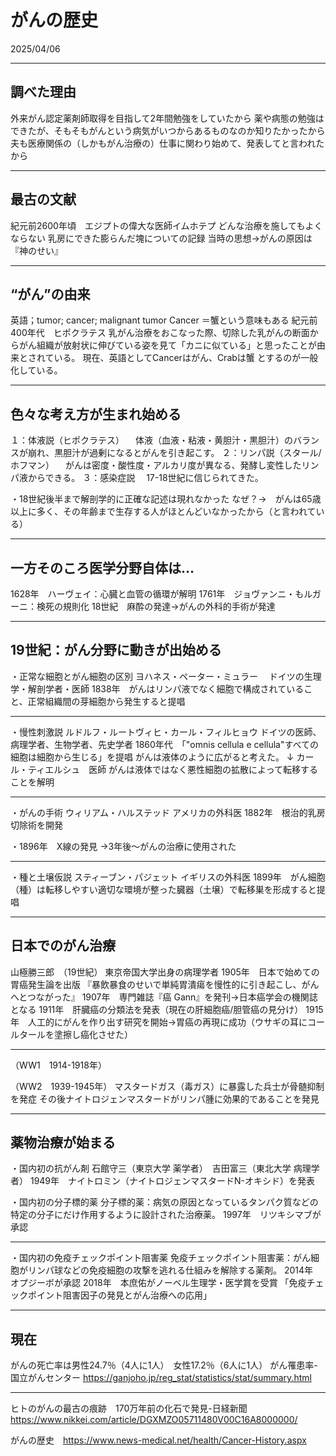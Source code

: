 # がんの歴史

2025/04/06

---

## 調べた理由
外来がん認定薬剤師取得を目指して2年間勉強をしていたから
薬や病態の勉強はできたが、そもそもがんという病気がいつからあるものなのか知りたかったから
夫も医療関係の（しかもがん治療の）仕事に関わり始めて、発表してと言われたから

---

## 最古の文献
紀元前2600年頃　エジプトの偉大な医師イムホテプ
どんな治療を施してもよくならない 乳房にできた膨らんだ塊についての記録
当時の思想→がんの原因は『神のせい』

---

## “がん”の由来
英語；tumor; cancer; malignant tumor
Cancer ＝蟹という意味もある
紀元前400年代　ヒポクラテス
乳がん治療をおこなった際、切除した乳がんの断面からがん組織が放射状に伸びている姿を見て「カニに似ている」と思ったことが由来とされている。
現在、英語としてCancerはがん、Crabは蟹 とするのが一般化している。

---

## 色々な考え方が生まれ始める
１：体液説（ヒポクラテス）
　体液（血液・粘液・黄胆汁・黒胆汁）のバランスが崩れ、黒胆汁が過剰になるとがんを引き起こす。
２：リンパ説（スタール/ホフマン）
　がんは密度・酸性度・アルカリ度が異なる、発酵し変性したリンパ液からできる。
３：感染症説
　17-18世紀に信じられてきた。

・18世紀後半まで解剖学的に正確な記述は現れなかった
なぜ？→　がんは65歳以上に多く、その年齢まで生存する人がほとんどいなかったから（と言われている）

---

## 一方そのころ医学分野自体は…
1628年　ハーヴェイ：心臓と血管の循環が解明
1761年　ジョヴァンニ・もルガーニ：検死の規則化
18世紀　麻酔の発達→がんの外科的手術が発達

---

## 19世紀：がん分野に動きが出始める
・正常な細胞とがん細胞の区別
ヨハネス・ペーター・ミュラー　
ドイツの生理学・解剖学者・医師
1838年　がんはリンパ液でなく細胞で構成されていること、正常組織間の芽細胞から発生すると提唱

---

・慢性刺激説
ルドルフ・ルートヴィヒ・カール・フィルヒョウ
ドイツの医師、病理学者、生物学者、先史学者
1860年代　「"omnis cellula e cellula"すべての細胞は細胞から生じる」を提唱
がんは液体のように広がると考えた。
↓
カール・ティエルシュ　医師
がんは液体ではなく悪性細胞の拡散によって転移することを解明

---

・がんの手術
ウィリアム・ハルステッド
アメリカの外科医
1882年　根治的乳房切除術を開発

・1896年　X線の発見
→3年後〜がんの治療に使用された

---

・種と土壌仮説
スティーブン・パジェット
イギリスの外科医
1899年　がん細胞（種）は転移しやすい適切な環境が整った臓器（土壌）で転移巣を形成すると提唱

---

## 日本でのがん治療
山極勝三郎　（19世紀）
東京帝国大学出身の病理学者
1905年　日本で始めての胃癌発生論を出版
『暴飲暴食のせいで単純胃潰瘍を慢性的に引き起こし、がんへとつながった』
1907年　専門雑誌『癌 Gann』を発刊→日本癌学会の機関誌となる
1911年　肝臓癌の分類法を発表（現在の肝細胞癌/胆管癌の見分け）
1915年　人工的にがんを作り出す研究を開始→胃癌の再現に成功（ウサギの耳にコールタールを塗擦し癌化させた）

---

（WW1　1914-1918年）

（WW2　1939-1945年）
マスタードガス（毒ガス）に暴露した兵士が骨髄抑制を発症
その後ナイトロジェンマスタードがリンパ腫に効果的であることを発見

---

## 薬物治療が始まる
・国内初の抗がん剤
石館守三（東京大学 薬学者）　吉田富三（東北大学 病理学者）
1949年　ナイトロミン（ナイトロジェンマスタードN-オキシド）を発表

・国内初の分子標的薬
分子標的薬：病気の原因となっているタンパク質などの特定の分子にだけ作用するように設計された治療薬。
1997年　リツキシマブが承認

---

・国内初の免疫チェックポイント阻害薬
免疫チェックポイント阻害薬：がん細胞がリンパ球などの免疫細胞の攻撃を逃れる仕組みを解除する薬剤。
2014年　オプジーボが承認
2018年　本庶佑がノーベル生理学・医学賞を受賞
「免疫チェックポイント阻害因子の発見とがん治療への応用」

---

## 現在
がんの死亡率は男性24.7％（4人に1人）　女性17.2％（6人に1人）
がん罹患率-国立がんセンター
https://ganjoho.jp/reg_stat/statistics/stat/summary.html

---

ヒトのがんの最古の痕跡　170万年前の化石で発見-日経新聞
https://www.nikkei.com/article/DGXMZO05711480V00C16A8000000/

がんの歴史　https://www.news-medical.net/health/Cancer-History.aspx

